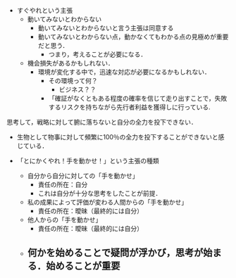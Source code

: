 - すぐやれという主張
	- 動いてみないとわからない
		- 動いてみないとわからないと言う主張は同意する
		- 動いてみないとわからない点，動かなくてもわかる点の見極めが重要だと思う．
			- つまり，考えることが必要になる．
	- 機会損失があるかもしれない．
		- 環境が変化する中で，迅速な対応が必要になるかもしれない．
			- その環境って何？
				- ビジネス？？
			- 「確証がなくともある程度の確率を信じて走り出すことで，失敗するリスクを持ちながら先行者利益を獲得しに行っている.

思考して，戦略に対して腑に落ちないと自分の全力を投下できない．
- 生物として物事に対して頻繁に100％の全力を投下することができないと感じている．

- 「とにかくやれ！手を動かせ！」という主張の種類
	- 自分から自分に対しての「手を動かせ」
		- 責任の所在：自分 
		- これは自分が十分な思考をしたことが前提．
	- 私の成果によって評価が変わる人間からの「手を動かせ」
		- 責任の所在：曖昧（最終的には自分）
	- 他人からの「手を動かせ」
		- 責任の所在：曖昧（最終的には自分）
	- **何かを始めることで疑問が浮かび，思考が始まる．始めることが重要**
		- 